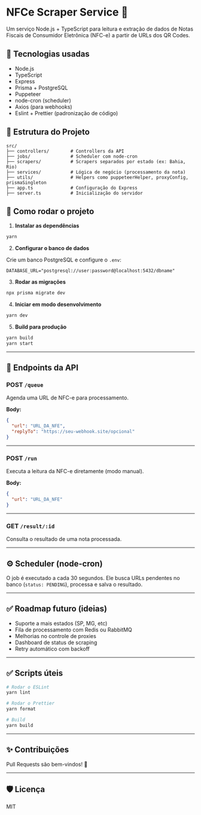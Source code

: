 
# NFCe Scraper Service 🧾

Um serviço Node.js + TypeScript para leitura e extração de dados de Notas Fiscais de Consumidor Eletrônica (NFC-e) a partir de URLs dos QR Codes.

## 📌 Tecnologias usadas

- Node.js
- TypeScript
- Express
- Prisma + PostgreSQL
- Puppeteer
- node-cron (scheduler)
- Axios (para webhooks)
- Eslint + Prettier (padronização de código)

## 📂 Estrutura do Projeto

```
src/
├── controllers/        # Controllers da API
├── jobs/               # Scheduler com node-cron
├── scrapers/           # Scrapers separados por estado (ex: Bahia, Rio)
├── services/           # Lógica de negócio (processamento da nota)
├── utils/              # Helpers como puppeteerHelper, proxyConfig, prismaSingleton
├── app.ts              # Configuração do Express
├── server.ts           # Inicialização do servidor
```

## 📌 Como rodar o projeto

1. **Instalar as dependências**

```bash
yarn
```

2. **Configurar o banco de dados**

Crie um banco PostgreSQL e configure o `.env`:

```
DATABASE_URL="postgresql://user:password@localhost:5432/dbname"
```

3. **Rodar as migrações**

```bash
npx prisma migrate dev
```

4. **Iniciar em modo desenvolvimento**

```bash
yarn dev
```

5. **Build para produção**

```bash
yarn build
yarn start
```

---

## 📡 Endpoints da API

### POST `/queue`

Agenda uma URL de NFC-e para processamento.

**Body:**

```json
{
  "url": "URL_DA_NFE",
  "replyTo": "https://seu-webhook.site/opcional"
}
```

---

### POST `/run`

Executa a leitura da NFC-e diretamente (modo manual).

**Body:**

```json
{
  "url": "URL_DA_NFE"
}
```

---

### GET `/result/:id`

Consulta o resultado de uma nota processada.

---

## ⚙️ Scheduler (node-cron)

O job é executado a cada 30 segundos. Ele busca URLs pendentes no banco (`status: PENDING`), processa e salva o resultado.

---

## ✅ Roadmap futuro (ideias)

- Suporte a mais estados (SP, MG, etc)
- Fila de processamento com Redis ou RabbitMQ
- Melhorias no controle de proxies
- Dashboard de status de scraping
- Retry automático com backoff

---

## ✅ Scripts úteis

```bash
# Rodar o ESLint
yarn lint

# Rodar o Prettier
yarn format

# Build
yarn build
```

---

## ✨ Contribuições

Pull Requests são bem-vindos! 🚀

---

## 🛡️ Licença

MIT
